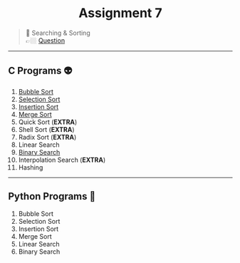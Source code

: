 <h1 align="center"> Assignment 7 </h1>

> 💠 Searching & Sorting<br> 👉🏼 [Question](https://github.com/saha-indranil/DSA01/blob/main/Questions/Assignment-7%40DSALAB.txt)

---

## C Programs 👽

1. [Bubble Sort](https://github.com/saha-indranil/DSA01/blob/main/Searching%20%26%20Sorting/C%20Programs/bubbleSort.c)
1. [Selection Sort](https://github.com/saha-indranil/DSA01/blob/main/Searching%20%26%20Sorting/C%20Programs/selectionSort.c)
1. [Insertion Sort](https://github.com/saha-indranil/DSA01/blob/main/Searching%20%26%20Sorting/C%20Programs/insertionSort.c)
1. [Merge Sort](https://github.com/saha-indranil/DSA01/blob/main/Searching%20%26%20Sorting/C%20Programs/mergeSort.c)
1. Quick Sort (**EXTRA**)
1. Shell Sort (**EXTRA**)
1. Radix Sort (**EXTRA**)
1. Linear Search
1. [Binary Search](https://github.com/saha-indranil/DSA01/blob/main/Searching%20%26%20Sorting/C%20Programs/binarySearch.c)
1. Interpolation Search (**EXTRA**)
1. Hashing

---

## Python Programs 🤖

1. Bubble Sort
1. Selection Sort
1. Insertion Sort
1. Merge Sort
1. Linear Search
1. Binary Search
